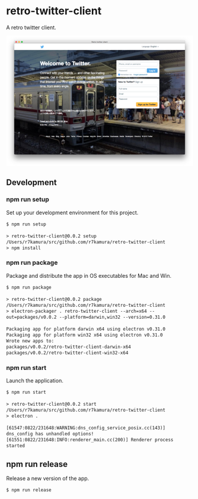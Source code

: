 # retro-twitter-client
A retro twitter client.

![](/images/preview1.png)

## Development
### npm run setup
Set up your development environment for this project.

```
$ npm run setup

> retro-twitter-client@0.0.2 setup /Users/r7kamura/src/github.com/r7kamura/retro-twitter-client
> npm install
```

### npm run package
Package and distribute the app in OS executables for Mac and Win.

```
$ npm run package

> retro-twitter-client@0.0.2 package /Users/r7kamura/src/github.com/r7kamura/retro-twitter-client
> electron-packager . retro-twitter-client --arch=x64 --out=packages/v0.0.2 --platform=darwin,win32 --version=0.31.0

Packaging app for platform darwin x64 using electron v0.31.0
Packaging app for platform win32 x64 using electron v0.31.0
Wrote new apps to:
packages/v0.0.2/retro-twitter-client-darwin-x64
packages/v0.0.2/retro-twitter-client-win32-x64
```

### npm run start
Launch the application.

```
$ npm run start

> retro-twitter-client@0.0.2 start /Users/r7kamura/src/github.com/r7kamura/retro-twitter-client
> electron .

[61547:0822/231648:WARNING:dns_config_service_posix.cc(143)] dns_config has unhandled options!
[61551:0822/231648:INFO:renderer_main.cc(200)] Renderer process started
```

## npm run release
Release a new version of the app.

```
$ npm run release
```
